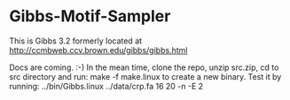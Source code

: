 # Gibbs-Motif-Sampler

This is Gibbs 3.2 formerly located at http://ccmbweb.ccv.brown.edu/gibbs/gibbs.html

Docs are coming. :-)
In the mean time, clone the repo, unzip src.zip, cd to src directory and run:  make -f make.linux 
to create a new binary.
Test it by running:  ../bin/Gibbs.linux ../data/crp.fa 16 20 -n -E 2
